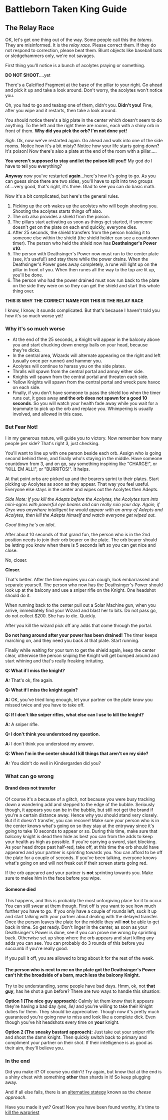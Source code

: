 # Battleborn Taken King Guide
## The Relay Race

OK, let's get one thing out of the way.  Some people call this the *totems*.  They are misinformed.  It is the *relay race*.  Please correct them.  If they do not respond to correction, please beat them.  Blunt objects like baseball bats or sledgehammers only, we're not savages.

First thing you'll notice is a bunch of acolytes praying or something.

**DO NOT SHOOT**....yet

There's a Calcified Fragment at the base of the pillar to your right.   Go ahead and pick it up and take a look around.  Don't worry, the acolytes won't notice you.  

Oh, you had to go and teabag one of them, didn't you.  **Didn't you!**  Fine, after you wipe and it restarts, then take a look around.

You should notice there's a big plate in the center which doesn't seem to do anything.  To the left and the right there are rooms, each with a shiny orb in front of them.  **Why did you pick the orb?  I'm not done yet!**

*Sigh*.  Ok, now we've restarted again.  Go ahead and walk into one of the side rooms.  Notice how it's a bit misty?  Notice how your life starts going down?  It's poison!  Now there's also a plate at the end of the room with a pillar.....

**You weren't supposed to stay and let the poison kill you!!**  My god do I have to tell you everything?

**Anyway** now you've restarted **again**...here's how it's going to go.  As you can guess since there are two sides, you'll have to split into two groups of....very good, that's right, it's three.  Glad to see you can do basic math.

Now it's a bit complicated, but here's the general rules.

1. Picking up the orb wakes up the acolytes who will begin shooting you. Shooting the acolytes starts things off also.
2. The orb also provides a shield from the poison.
3. The pillars start activating as soon as things get started, if someone doesn't get on the plate on each end quickly, everyone dies.
4. After 25 seconds, the shield transfers from the person holding it to someone else within the shield (the shield holder can see a countdown timer).  The person who held the shield now has **Deathsinger's Power x10**.
5. The person with Deathsinger's Power now must run to the center plate (see, it's useful!) and stay there while the power drains.  When the Deathsinger's Power goes away completely, a rune will light up on the pillar in front of you.  When then runes all the way to the top are lit up, you'll be done.
6. The person who had the power drained must now run back to the plate on the side they were on so they can get the shield and start this whole thing over.  

**THIS IS WHY THE CORRECT NAME FOR THIS IS THE RELAY RACE**

I know, I know, it sounds complicated.  But that's because I haven't told you how it's so much worse yet!

### Why it's so much worse
* At the end of the 25 seconds, a Knight will appear in the balcony above you and start chucking down energy balls on your head, because they're dicks.  
* In the central area, Wizards will alternate appearing on the right and left (usually once per runner) and hammer you.
* Acolytes will continue to harass you on the side plates.
* Thralls will spawn from the central portal and annoy either side.
* Knights will spawn from the central portal and threaten each side.
* Yellow Knights will spawn from the central portal and wreck pure havoc on each side.
* Finally, if you don't have someone to pass the shield too when the timer runs out, it goes away **and the orb does not spawn for a good 10 seconds**.  So you will watch your health fade away while you wait for a teammate to pick up the orb and replace you.  Whimpering is usually involved, and allowed in this case.

### But Fear Not!
I in my generous nature, will guide you to victory.  Now remember how many people per side? That's right 3, just checking.

You'll want to line up with one person beside each orb.   Assign who is going second behind them, and finally who's staying in the middle.  Have someone countdown from 3, and on go, say something inspiring like "CHARGE!", or "KILL EM ALL!", or "BURRITOS!".  It helps.

At that point orbs are picked up and the bearers sprint to their plates.  Start picking up Acolytes as soon as they appear.  That way you feel useful.  Everyone else stays in the center and wipes out the Acolytes then Adepts.

*Side Note: If you kill the Adepts before the Acolytes, the Acolytes turn into mini-ogres with powerful eye beams and can really ruin your day.  Again, if Oryx was anywhere intelligent he would appear with an army of Adepts and Acolytes, then kill the Adepts himself and watch everyone get wiped out.*

*Good thing he's an idiot.*

After about 10 seconds of that grand fun, the person who is in the 2nd position needs to join their orb bearer on the plate.  The orb bearer should be letting you know when there is 5 seconds left so you can get nice and close.

No, closer.

**Closer.**

That's better.  After the time expires you can cough, look embarrassed and separate yourself.  The person who now has the Deathsinger's Power should look up at the balcony and use a sniper rifle on the Knight.  One headshot should do it.

When running back to the center pull out a Solar Machine gun, when you arrive, immediately find your Wizard and blast her to bits.  Do not pass go, do not collect $200.  She has to die.  Quickly.

After you kill the wizard pick off any adds that come through the portal.  

**Do not hang around after your power has been drained!**  The timer keeps marching on, and they need you back at that plate.  Start running.

Finally while waiting for your turn to get the shield again, keep the center clear, otherwise the person sniping the Knight will get bumped around and start whining and that's really freaking irritating.

**Q: What if I miss the knight?**

**A:** That's ok, fire again.

**Q: What if I miss the knight again?**

**A:** OK, you've tried long enough, let your partner on the plate know you missed twice and you have to take off.

**Q: If I don't like sniper rifles, what else can I use to kill the knight?**

**A:** A sniper rifle.

**Q: I don't think you understood my question.**

**A:** I don't think you understood my answer.

**Q: When I'm in the center should I kill things that aren't on my side?**

**A:** You didn't do well in Kindergarden did you?

### What can go wrong
#### Brand does not transfer
Of course it's a because of a glitch, not because you were busy tracking down a wandering add and stepped to the edge of the bubble.  Seriously though, it appears you can be in the bubble, but still not get the brand if you're a certain distance away.  Hence why you should stand very closely.  But if it doesn't transfer, you can recover!  Make sure your person who is in the center knows what's going on so they stay at the entryway since it's going to take 10 seconds to appear or so.  During this time, make sure that balcony knight is dead then hide as best you can from the adds to keep your health as high as possible.  If you're carrying a sword, start blocking.  As your head drops past half-red, take off, at this time the orb should have appeared and your partner is sprinting towards you.  You can afford to be off the plate for a couple of seconds.  If you've been talking, everyone knows what's going on and will not freak out if their screen starts going red.

If the orb appeared and your partner is **not** sprinting towards you.  Make sure to melee him in the face before you wipe.

#### Someone died
This happens, and this is probably the most unforgiving place for it to occur.  You can still swear at them though.  First off is you want to see how much further you have to go.  If you only have a couple of rounds left, suck it up and start talking with your partner about dealing with the delayed transfer.  Once the person leaves the plate for the middle they will **not** be able to get back in time.  So get ready.  Don't linger in the center, as soon as your Deathsinger's Power is done, see if you can prove me wrong by sprinting back.  Otherwise set up shop where the orb appears and start killing any adds you can see.  You can probably do 3 rounds of this before you succumb if you're really good.

If you pull it off, you are allowed to brag about it for the rest of the week.

#### The person who is next to me on the plate got the Deathsinger's Power can't hit the broadside of a barn, much less the balcony Knight.
Try to be understanding, some people have bad days.  Hmm, ok, not **that guy**, has he shot a gun before?  There are two ways to handle this situation:

**Option 1 (The nice guy approach):** Calmly let them know that it appears they're having a bad day *(yes, lie)* and you're willing to take their Knight duties for them.  They should be appreciative.  Though now it's pretty much guaranteed you're going now to miss and look like a complete dick. Even though you've hit headshots every time on **your** knight.

**Option 2 (The sneaky bastard approach):** Just take out your sniper rifle and shoot the damn knight.  Then quickly switch back to primary and compliment your partner on their shot.  If their intelligence is as good as their aim, they'll believe you.

### In the end
Did you make it? Of course you didn't!  Try again, but know that at the end is a shiny chest with something **other** than shards in it! So keep plugging away.

And if all else fails, there is an [alternative stategy](./relayracecheese.html) known as the *cheese approach*.  

Have you made it yet? Great! Now you have been found worthy, it's time to [kill the warpriest](./warpriest.html)

